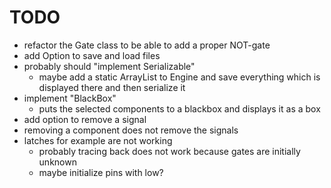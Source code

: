 # TODO

- refactor the Gate class to be able to add a proper NOT-gate
- add Option to save and load files
- probably should "implement Serializable"
    - maybe add a static ArrayList to Engine and save everything which is displayed there and then serialize it
- implement "BlackBox"
    - puts the selected components to a blackbox and displays it as a box
- add option to remove a signal
- removing a component does not remove the signals
- latches for example are not working
    - probably tracing back does not work because gates are initially unknown
    - maybe initialize pins with low?
